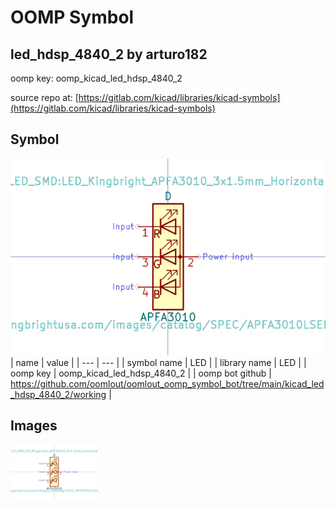 # OOMP Symbol  
## led_hdsp_4840_2  by arturo182  
  
oomp key: oomp_kicad_led_hdsp_4840_2  
  
source repo at: [https://gitlab.com/kicad/libraries/kicad-symbols](https://gitlab.com/kicad/libraries/kicad-symbols)  
## Symbol  
  
[![working.png](working_600.png)](working.png)  
| name | value | 
| --- | --- | 
| symbol name | LED | 
| library name | LED | 
| oomp key | oomp_kicad_led_hdsp_4840_2 | 
| oomp bot github | https://github.com/oomlout/oomlout_oomp_symbol_bot/tree/main/kicad_led_hdsp_4840_2/working | 
## Images  
  
[![working.png](working_140.png)](working.png)  
